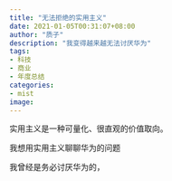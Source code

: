 ```yaml
---
title: "无法拒绝的实用主义"
date: 2021-01-05T00:31:07+08:00
author: "质子"
description: "我变得越来越无法讨厌华为"
tags:
- 科技
- 商业
- 年度总结
categories: 
- mist
image: 
---
```


实用主义是一种可量化、很直观的价值取向。

我想用实用主义聊聊华为的问题

我曾经是务必讨厌华为的，

